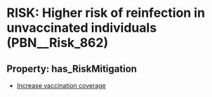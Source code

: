 # RISK: __Higher risk of reinfection in unvaccinated individuals__ (PBN__Risk_862)

## Property: has_RiskMitigation

* [Increase vaccination coverage](PBN__RiskMitigation_1186)

